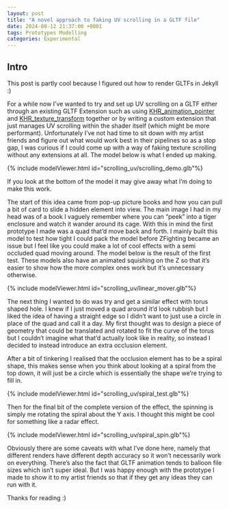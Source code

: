 ```yaml
---
layout: post
title: "A novel approach to faking UV scrolling in a GLTF file"
date: 2024-08-12 21:37:00 +0001
tags: Prototypes Modelling
categories: Experimental
---
```


## Intro

This post is partly cool because I figured out how to render GLTFs in Jekyll :)

For a while now I’ve wanted to try and set up UV scrolling on a GLTF either through an existing GLTF Extension such as using [KHR_animation_pointer](https://github.com/KhronosGroup/glTF/blob/main/extensions/2.0/Khronos/KHR_animation_pointer/README.md) and [KHR_texture_transform](https://github.com/KhronosGroup/glTF/blob/main/extensions/2.0/Khronos/KHR_texture_transform/README.md) together or by writing a custom extension that just manages UV scrolling within the shader itself (which might be more performant). Unfortunately I’ve not had time to sit down with my artist friends and figure out what would work best in their pipelines so as a stop gap, I was curious if I could come up with a way of faking texture scrolling without any extensions at all. The model below is what I ended up making.

{% include modelViewer.html id="scrolling_uv/scrolling_demo.glb"%}

If you look at the bottom of the model it may give away what I’m doing to make this work. 

The start of this idea came from pop-up picture books and how you can pull a bit of card to slide a hidden element into view. The main image I had in my head was of a book I vaguely remember where you can “peek” into a tiger enclosure and watch it wander around its cage. With this in mind the first prototype I made was a quad that’d move back and forth. I mainly built this model to test how tight I could pack the model before ZFighting became an issue but I feel like you could make a lot of cool effects with a semi occluded quad moving around. The model below is the result of the first test. These models also have an animated squishing on the Z so that it’s easier to show how the more complex ones work but it’s unnecessary otherwise.  

{% include modelViewer.html id="scrolling_uv/linear_mover.glb"%}

The next thing I wanted to do was try and get a similar effect with torus shaped hole. I knew if I just moved a quad around it’d look rubbish but I liked the idea of having a straight edge so I didn’t want to just use a circle in place of the quad and call it a day. My first thought was to design a piece of geometry that could be translated and rotated to fit the curve of the torus but I couldn’t imagine what that’d actually look like in reality, so instead I decided to instead introduce an extra occlusion element. 

After a bit of tinkering I realised that the occlusion element has to be a spiral shape, this makes sense when you think about looking at a spiral from the top down, it will just be a circle which is essentially the shape we’re trying to fill in. 

{% include modelViewer.html id="scrolling_uv/spiral_test.glb"%}

Then for the final bit of the complete version of the effect, the spinning is simply me rotating the spiral about the Y axis. I thought this might be cool for something like a radar effect.

{% include modelViewer.html id="scrolling_uv/spiral_spin.glb"%}


Obviously there are some caveats with what I’ve done here, namely that different renders have different depth accuracy so it won’t necessarily work on everything. There’s also the fact that GLTF animation tends to balloon file sizes which isn’t super ideal. But I was happy enough with the prototype I made to show it to my artist friends so that if they get any ideas they can run with it.

Thanks for reading :)

<!-- 

{% include modelViewer.html id="dino.glb"%} -->

<!-- {% assign explainer = site.posts | where:"title","Test" %}
{{ explainer[0].excerpt }} -->

